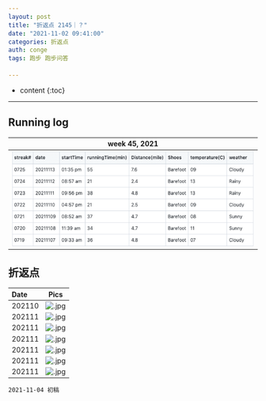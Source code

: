 ```yaml
---
layout: post
title: "折返点 2145｜？"
date: "2021-11-02 09:41:00"
categories: 折返点
auth: conge
tags: 跑步 跑步问答

---
```

* content
{:toc}



----

## Running log

|week 45, 2021|
|:----:|
|![Running log, week 45, 2021](../assets/images/折返点/2021_wk45.png)|


## 折返点

|Date|Pics|
|:----|:----:|
|202110|![.jpg](/assets/images/折返点/.jpg)  |
|202111|![.jpg](/assets/images/折返点/.jpg)  |
|202111|![.jpg](/assets/images/折返点/.jpg)  |
|202111|![.jpg](/assets/images/折返点/.jpg)  |
|202111|![.jpg](/assets/images/折返点/.jpg)  |
|202111|![.jpg](/assets/images/折返点/.jpg)  |
|202111|![.jpg](/assets/images/折返点/.jpg)  |


```
2021-11-04 初稿
```